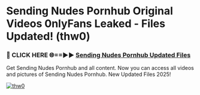 # Sending Nudes Pornhub Original Videos 0nlyFans Leaked - Files Updated! (thw0)

<h3>🔴 CLICK HERE 🌐==►► <a href="https://tinyurl.com/52m3yx9h" rel="nofollow">Sending Nudes Pornhub Updated Files</a></h3>

Get Sending Nudes Pornhub and all content. Now you can access all videos and pictures of Sending Nudes Pornhub. New Updated Files 2025!

[![thw0](https://i.imgur.com/TnHtlc8.gif)](https://tinyurl.com/52m3yx9h)

